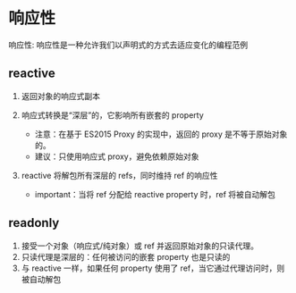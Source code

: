 # 响应性

响应性: 响应性是一种允许我们以声明式的方式去适应变化的编程范例

## reactive

1. 返回对象的响应式副本
2. 响应式转换是“深层”的，它影响所有嵌套的 property

   * 注意：在基于 ES2015 Proxy 的实现中，返回的 proxy 是不等于原始对象的。
   * 建议：只使用响应式 proxy，避免依赖原始对象

3. reactive 将解包所有深层的 refs，同时维持 ref 的响应性

   * important：当将 ref 分配给 reactive property 时，ref 将被自动解包

## readonly

1. 接受一个对象（响应式/纯对象）或 ref 并返回原始对象的只读代理。
2. 只读代理是深层的：任何被访问的嵌套 property 也是只读的
3. 与 reactive 一样，如果任何 property 使用了 ref，当它通过代理访问时，则被自动解包
